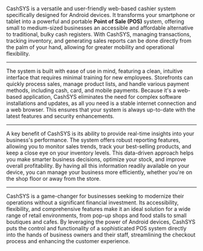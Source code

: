 #

CashSYS is a versatile and user-friendly web-based cashier system specifically designed for Android devices. It transforms your smartphone or tablet into a powerful and portable **Point of Sale (POS)** system, offering small to medium-sized businesses an accessible and affordable alternative to traditional, bulky cash registers. With CashSYS, managing transactions, tracking inventory, and generating sales reports can be done directly from the palm of your hand, allowing for greater mobility and operational flexibility.

---

The system is built with ease of use in mind, featuring a clean, intuitive interface that requires minimal training for new employees. Storefronts can quickly process sales, manage product lists, and handle various payment methods, including cash, card, and mobile payments. Because it's a web-based application, CashSYS eliminates the need for complex software installations and updates, as all you need is a stable internet connection and a web browser. This ensures that your system is always up-to-date with the latest features and security enhancements.

---

A key benefit of CashSYS is its ability to provide real-time insights into your business's performance. The system offers robust reporting features, allowing you to monitor sales trends, track your best-selling products, and keep a close eye on your inventory levels. This data-driven approach helps you make smarter business decisions, optimize your stock, and improve overall profitability. By having all this information readily available on your device, you can manage your business more efficiently, whether you're on the shop floor or away from the store.

---

CashSYS is a game-changer for businesses seeking to modernize their operations without a significant financial investment. Its accessibility, flexibility, and comprehensive features make it an ideal solution for a wide range of retail environments, from pop-up shops and food stalls to small boutiques and cafes. By leveraging the power of Android devices, CashSYS puts the control and functionality of a sophisticated POS system directly into the hands of business owners and their staff, streamlining the checkout process and enhancing the customer experience.
